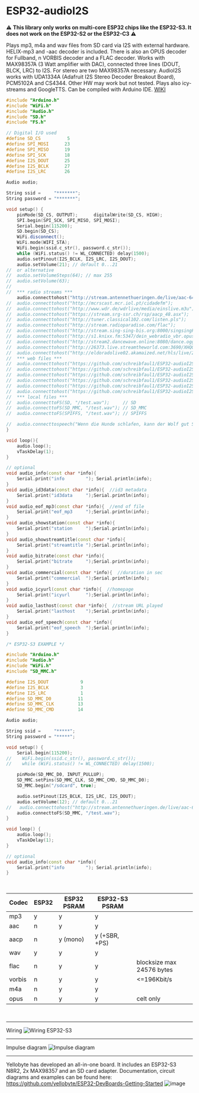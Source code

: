 # ESP32-audioI2S

:warning: **This library only works on multi-core ESP32 chips like the ESP32-S3. It does not work on the ESP32-S2 or the ESP32-C3** :warning:

Plays mp3, m4a and wav files from SD card via I2S with external hardware.
HELIX-mp3 and -aac decoder is included. There is also an OPUS decoder for Fullband, n VORBIS decoder and a FLAC decoder.
Works with MAX98357A (3 Watt amplifier with DAC), connected three lines (DOUT, BLCK, LRC) to I2S.
For stereo are two MAX98357A necessary. AudioI2S works with UDA1334A (Adafruit I2S Stereo Decoder Breakout Board), PCM5102A and CS4344.
Other HW may work but not tested. Plays also icy-streams and GoogleTTS. Can be compiled with Arduino IDE. [WIKI](https://github.com/schreibfaul1/ESP32-audioI2S/wiki)

```` c++
#include "Arduino.h"
#include "WiFi.h"
#include "Audio.h"
#include "SD.h"
#include "FS.h"

// Digital I/O used
#define SD_CS          5
#define SPI_MOSI      23
#define SPI_MISO      19
#define SPI_SCK       18
#define I2S_DOUT      25
#define I2S_BCLK      27
#define I2S_LRC       26

Audio audio;

String ssid =     "*******";
String password = "*******";

void setup() {
    pinMode(SD_CS, OUTPUT);      digitalWrite(SD_CS, HIGH);
    SPI.begin(SPI_SCK, SPI_MISO, SPI_MOSI);
    Serial.begin(115200);
    SD.begin(SD_CS);
    WiFi.disconnect();
    WiFi.mode(WIFI_STA);
    WiFi.begin(ssid.c_str(), password.c_str());
    while (WiFi.status() != WL_CONNECTED) delay(1500);
    audio.setPinout(I2S_BCLK, I2S_LRC, I2S_DOUT);
    audio.setVolume(21); // default 0...21
//  or alternative
//  audio.setVolumeSteps(64); // max 255
//  audio.setVolume(63);
//
//  *** radio streams ***
    audio.connecttohost("http://stream.antennethueringen.de/live/aac-64/stream.antennethueringen.de/"); // aac
//  audio.connecttohost("http://mcrscast.mcr.iol.pt/cidadefm");                                         // mp3
//  audio.connecttohost("http://www.wdr.de/wdrlive/media/einslive.m3u");                                // m3u
//  audio.connecttohost("https://stream.srg-ssr.ch/rsp/aacp_48.asx");                                   // asx
//  audio.connecttohost("http://tuner.classical102.com/listen.pls");                                    // pls
//  audio.connecttohost("http://stream.radioparadise.com/flac");                                        // flac
//  audio.connecttohost("http://stream.sing-sing-bis.org:8000/singsingFlac");                           // flac (ogg)
//  audio.connecttohost("http://s1.knixx.fm:5347/dein_webradio_vbr.opus");                              // opus (ogg)
//  audio.connecttohost("http://stream2.dancewave.online:8080/dance.ogg");                              // vorbis (ogg)
//  audio.connecttohost("http://26373.live.streamtheworld.com:3690/XHQQ_FMAAC/HLSTS/playlist.m3u8");    // HLS
//  audio.connecttohost("http://eldoradolive02.akamaized.net/hls/live/2043453/eldorado/master.m3u8");   // HLS (ts)
//  *** web files ***
//  audio.connecttohost("https://github.com/schreibfaul1/ESP32-audioI2S/raw/master/additional_info/Testfiles/Pink-Panther.wav");        // wav
//  audio.connecttohost("https://github.com/schreibfaul1/ESP32-audioI2S/raw/master/additional_info/Testfiles/Santiano-Wellerman.flac"); // flac
//  audio.connecttohost("https://github.com/schreibfaul1/ESP32-audioI2S/raw/master/additional_info/Testfiles/Olsen-Banden.mp3");        // mp3
//  audio.connecttohost("https://github.com/schreibfaul1/ESP32-audioI2S/raw/master/additional_info/Testfiles/Miss-Marple.m4a");         // m4a (aac)
//  audio.connecttohost("https://github.com/schreibfaul1/ESP32-audioI2S/raw/master/additional_info/Testfiles/Collide.ogg");             // vorbis
//  audio.connecttohost("https://github.com/schreibfaul1/ESP32-audioI2S/raw/master/additional_info/Testfiles/sample.opus");             // opus
//  *** local files ***
//  audio.connecttoFS(SD, "/test.wav");     // SD
//  audio.connecttoFS(SD_MMC, "/test.wav"); // SD_MMC
//  audio.connecttoFS(SPIFFS, "/test.wav"); // SPIFFS

//  audio.connecttospeech("Wenn die Hunde schlafen, kann der Wolf gut Schafe stehlen.", "de"); // Google TTS
}

void loop(){
    audio.loop();
    vTaskDelay(1);
}

// optional
void audio_info(const char *info){
    Serial.print("info        "); Serial.println(info);
}
void audio_id3data(const char *info){  //id3 metadata
    Serial.print("id3data     ");Serial.println(info);
}
void audio_eof_mp3(const char *info){  //end of file
    Serial.print("eof_mp3     ");Serial.println(info);
}
void audio_showstation(const char *info){
    Serial.print("station     ");Serial.println(info);
}
void audio_showstreamtitle(const char *info){
    Serial.print("streamtitle ");Serial.println(info);
}
void audio_bitrate(const char *info){
    Serial.print("bitrate     ");Serial.println(info);
}
void audio_commercial(const char *info){  //duration in sec
    Serial.print("commercial  ");Serial.println(info);
}
void audio_icyurl(const char *info){  //homepage
    Serial.print("icyurl      ");Serial.println(info);
}
void audio_lasthost(const char *info){  //stream URL played
    Serial.print("lasthost    ");Serial.println(info);
}
void audio_eof_speech(const char *info){
    Serial.print("eof_speech  ");Serial.println(info);
}

````

````c++
/* ESP32-S3 EXAMPLE */

#include "Arduino.h"
#include "Audio.h"
#include "WiFi.h"
#include "SD_MMC.h"

#define I2S_DOUT            9
#define I2S_BCLK            3
#define I2S_LRC             1
#define SD_MMC_D0          11
#define SD_MMC_CLK         13
#define SD_MMC_CMD         14

Audio audio;

String ssid =     "*****";
String password = "*****";

void setup() {
    Serial.begin(115200);
//    WiFi.begin(ssid.c_str(), password.c_str());
//    while (WiFi.status() != WL_CONNECTED) delay(1500);

    pinMode(SD_MMC_D0, INPUT_PULLUP);
    SD_MMC.setPins(SD_MMC_CLK, SD_MMC_CMD, SD_MMC_D0);
    SD_MMC.begin("/sdcard", true);

    audio.setPinout(I2S_BCLK, I2S_LRC, I2S_DOUT);
    audio.setVolume(12); // default 0...21
//   audio.connecttohost("http://stream.antennethueringen.de/live/aac-64/stream.antennethueringen.de/"); // aac
    audio.connecttoFS(SD_MMC, "/test.wav");
}

void loop() {
    audio.loop();
    vTaskDelay(1);
}

// optional
void audio_info(const char *info){
    Serial.print("info        "); Serial.println(info);
}
````

<br>

|Codec       |ESP32  |ESP32 PSRAM  |ESP32-S3 PSRAM |                          |
|------------|-------|-------------|---------------|--------------------------|
| mp3        | y     | y           | y             |                          |
| aac        | n     | y           | y             |                          |
| aacp       | n     | y (mono)    | y (+SBR, +PS) |                          |
| wav        | y     | y           | y             |                          |
| flac       | n     | y           | y             |blocksize max 24576 bytes |
| vorbis     | n     | y           | y             | <=196Kbit/s              |
| m4a        | n     | y           | y             |                          |
| opus       | n     | y           | y             |celt only                 |

<br>

***
Wiring
![Wiring ESP32-S3](https://github.com/user-attachments/assets/15dd1766-0fc1-4079-b378-bc566583e80d)
***
Impulse diagram
![Impulse diagram](https://github.com/schreibfaul1/ESP32-audioI2S/blob/master/additional_info/Impulsdiagramm.jpg)
***
Yellobyte has developed an all-in-one board. It includes an ESP32-S3 N8R2, 2x MAX98357 and an SD card adapter.
Documentation, circuit diagrams and examples can be found here: https://github.com/yellobyte/ESP32-DevBoards-Getting-Started
![image](https://github.com/user-attachments/assets/4002d09e-8e76-4e08-9265-188fed7628d3)

